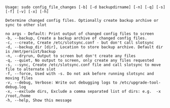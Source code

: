 <pre><code>
Usage: sudo config_file_changes [-b] [-d backupdirname] [-n] [-q] [-s] [-f] [-v] [-x] [-h]
     
Determine changed config files. Optionally create backup archive or sync to other slot

no args - Default: Print output of changed config files to screen
-b, --backup, Create a backup archive of changed config files.
-c, --create, Create /etc/slotsync.conf - but don't call slotsync
-d, --backup_dir [dir], Location to store backup archive. Default dir is /mnt/persist/backup
-n, --dryrun, Output to screen but don't create any files
-q, --quiet, No output to screen, only create any files requested  
-s, --sync, Create /etc/slotsync.conf file and call slotsync to move file to alternate slot
-f, --force, Used with -s. Do not ask before running slotsync and moving files
-v, --debug, Verbose: Write out debugging logs to /etc/upgrade-tool-debug.log  
-x, --exclude dirs, Exclude a comma separated list of dirs: e.g.  -x /root,/home
-h, --help, Show this message

</code></pre>